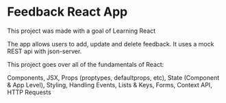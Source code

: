 # Feedback React App

This project was made with a goal of Learning React

The app allows users to add, update and delete feedback. It uses a mock REST api with json-server.

This project goes over all of the fundamentals of React:

Components, JSX, Props (proptypes, defaultprops, etc), State (Component & App Level), Styling, Handling Events, Lists & Keys, Forms, Context API, HTTP Requests
